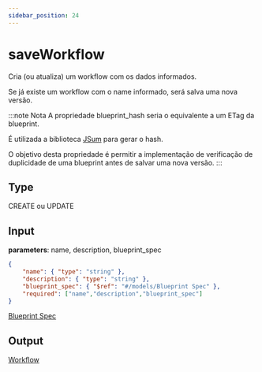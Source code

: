 ```yaml
---
sidebar_position: 24
---
```


# saveWorkflow

Cria (ou atualiza) um workflow com os dados informados.

Se já existe um workflow com o name informado, será salva uma nova versão.

:::note Nota
A propriedade blueprint_hash seria o equivalente a um ETag da blueprint. 

É utilizada a biblioteca [JSum](https://www.npmjs.com/package/jsum) para gerar o hash.

O objetivo desta propriedade é permitir a implementação de verificação de duplicidade de uma blueprint antes de salvar uma nova versão.
::: 

## Type

CREATE ou UPDATE

## Input

**parameters**: name, description, blueprint_spec
``` json title=Schema
{
    "name": { "type": "string" },
    "description": { "type": "string" },
    "blueprint_spec": { "$ref": "#/models/Blueprint Spec" },
    "required": ["name","description","blueprint_spec"]
}
```
[Blueprint Spec](../models/blueprintSpec)

## Output

[Workflow](../models/workflow)